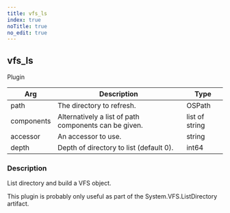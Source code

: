 ```yaml
---
title: vfs_ls
index: true
noTitle: true
no_edit: true
---
```




<div class="vql_item"></div>


## vfs_ls
<span class='vql_type pull-right page-header'>Plugin</span>



<div class="vqlargs"></div>

Arg | Description | Type
----|-------------|-----
path|The directory to refresh.|OSPath
components|Alternatively a list of path components can be given.|list of string
accessor|An accessor to use.|string
depth|Depth of directory to list (default 0).|int64

### Description

List directory and build a VFS object.

This plugin is probably only useful as part of the
System.VFS.ListDirectory artifact.


